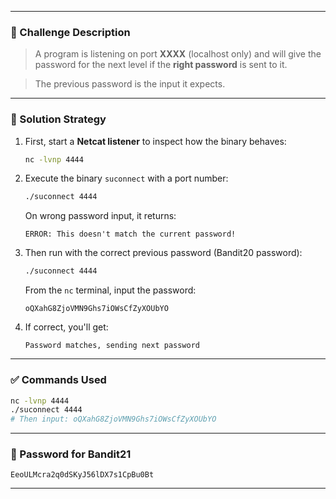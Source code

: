 
---
### 🧩 Challenge Description

> A program is listening on port **XXXX** (localhost only) and will give the password for the next level if the **right password** is sent to it.

> The previous password is the input it expects.

---

### 🧪 Solution Strategy

1. First, start a **Netcat listener** to inspect how the binary behaves:
    
    ```bash
    nc -lvnp 4444
    ```
    
2. Execute the binary `suconnect` with a port number:
    
    ```bash
    ./suconnect 4444
    ```
    
    On wrong password input, it returns:
    
    ```
    ERROR: This doesn't match the current password!
    ```
    
3. Then run with the correct previous password (Bandit20 password):
    
    ```bash
    ./suconnect 4444
    ```
    
    From the `nc` terminal, input the password:
    
    ```
    oQXahG8ZjoVMN9Ghs7iOWsCfZyXOUbYO
    ```
    
4. If correct, you'll get:
    
    ```
    Password matches, sending next password
    ```
    

---

### ✅ Commands Used

```bash
nc -lvnp 4444
./suconnect 4444
# Then input: oQXahG8ZjoVMN9Ghs7iOWsCfZyXOUbYO
```

---

### 🔑 Password for Bandit21

```
EeoULMcra2q0dSKyJ56lDX7s1CpBu0Bt
```

---
